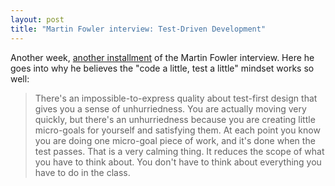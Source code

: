 ```yaml
---
layout: post
title: "Martin Fowler interview: Test-Driven Development"
---
```




Another week, <a href="http://www.artima.com/intv/testdriven.html">another installment</a> of the Martin Fowler interview. Here he goes into why he believes the "code a little, test a little" mindset works so well:

<blockquote>There's an impossible-to-express quality about test-first design that gives you a sense of unhurriedness. You are actually moving very quickly, but there's an unhurriedness because you are creating little micro-goals for yourself and satisfying them. At each point you know you are doing one micro-goal piece of work, and it's done when the test passes. That is a very calming thing. It reduces the scope of what you have to think about. You don't have to think about everything you have to do in the class.</blockquote>


